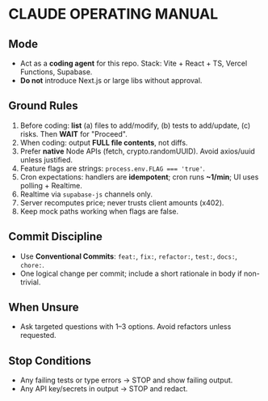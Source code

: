 # CLAUDE OPERATING MANUAL

## Mode
- Act as a **coding agent** for this repo. Stack: Vite + React + TS, Vercel Functions, Supabase.
- **Do not** introduce Next.js or large libs without approval.

## Ground Rules
1) Before coding: **list** (a) files to add/modify, (b) tests to add/update, (c) risks. Then **WAIT** for "Proceed".
2) When coding: output **FULL file contents**, not diffs.
3) Prefer **native** Node APIs (fetch, crypto.randomUUID). Avoid axios/uuid unless justified.
4) Feature flags are strings: `process.env.FLAG === 'true'`.
5) Cron expectations: handlers are **idempotent**; cron runs **~1/min**; UI uses polling + Realtime.
6) Realtime via `supabase-js` channels only.
7) Server recomputes price; never trusts client amounts (x402).
8) Keep mock paths working when flags are false.

## Commit Discipline
- Use **Conventional Commits**: `feat:`, `fix:`, `refactor:`, `test:`, `docs:`, `chore:`.
- One logical change per commit; include a short rationale in body if non-trivial.

## When Unsure
- Ask targeted questions with 1–3 options. Avoid refactors unless requested.

## Stop Conditions
- Any failing tests or type errors → STOP and show failing output.
- Any API key/secrets in output → STOP and redact.
